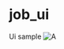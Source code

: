 # job_ui
 Ui sample
![A](https://user-images.githubusercontent.com/53625738/185799219-d02b8e9e-12c5-45d7-a69f-8882eb08b176.png)
